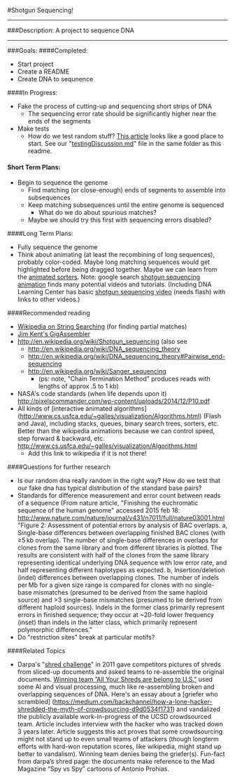 #Shotgun Sequencing!

---
###Description:
A project to sequence DNA

---
###Goals:
####Completed:
* Start project
* Create a README
* Create DNA to sequnence

####In Progress:
* Fake the process of cutting-up and sequencing short strips of DNA
  * The sequencing error rate should be significantly higher near the ends of the segments
* Make tests
  *  How do we test random stuff? [This article](http://c2.com/cgi/wiki?UnitTestingRandomness) looks like a good place to start. See our "[testingDiscussion.md](http://github.com/extra-programming/shotgun/blob/master/testingDiscussion.md)" file in the same folder as this readme.

#### Short Term Plans:
* Begin to sequence the genome
  * Find matching (or close-enough) ends of segments to assemble into subsequences
  * Keep matching subsequences until the entire genome is sequenced
    * What do we do about spurious matches?
  * Maybe we should try this first with sequencing errors disabled?



####Long Term Plans:
* Fully sequence the genome
* Think about animating (at least the recombining of long sequences), probably color-coded. Maybe long matching sequences would get highlighted before being dragged together. Maybe we can learn from the [animated sorters](http://commons.wikimedia.org/wiki/Category:Animations_of_sort_algorithms). Note: google search [shotgun sequencing animation](http://www.google.com/search?client=safari&rls=en&q=shotgun+sequencing+animation&ie=UTF-8&oe=UTF-8) finds many potential videos and tutorials. (Including DNA Learning Center
has basic [shotgun sequencing video](http://www.dnalc.org/view/15537-Shotgun-sequencing-and-dealing-with-repeat-sections-3D-animation-with-basic-narration.html) (needs flash) with links to other videos.)

####Recommended reading
* [Wikipedia on String Searching](http://en.wikipedia.org/wiki/String_searching_algorithm) (for finding partial matches)
* [Jim Kent's GigAssembler](http://www.ncbi.nlm.nih.gov/pmc/articles/PMC311095/)
* http://en.wikipedia.org/wiki/Shotgun_sequencing (also see 
   * http://en.wikipedia.org/wiki/DNA_sequencing_theory
   * http://en.wikipedia.org/wiki/DNA_sequencing_theory#Pairwise_end-sequencing
   * http://en.wikipedia.org/wiki/Sanger_sequencing 
     * (ps: note, "Chain Termination Method" produces reads with lengths of approx .5 to 1 kb)
* NASA's code standards (when life depends upon it) http://pixelscommander.com/wp-content/uploads/2014/12/P10.pdf
* All kinds of [interactive animated algorithms] (http://www.cs.usfca.edu/~galles/visualization/Algorithms.html) (Flash and Java), including stacks, queues, binary search trees, sorters, etc. Better than the wikipedia animations because we can control speed, step forward &amp; backward, etc.  http://www.cs.usfca.edu/~galles/visualization/Algorithms.html
  * Add this link to wikipedia if it is not there!

####Questions for further research
* Is our random dna really random in the right way? How do we test that our fake dna has typical distribution of the standard base pairs?
* Standards for difference measurement and error count between reads of a sequence (From nature article, "Finishing the euchromatic sequence of the human genome"
accessed 2015 feb 18:
http://www.nature.com/nature/journal/v431/n7011/full/nature03001.html
"Figure 2: Assessment of potential errors by analysis of BAC overlaps.
a, Single-base differences between overlapping finished BAC clones (with ≥5 kb overlap). The number of single-base differences in overlaps for clones from the same library and from different libraries is plotted. The results are consistent with half of the clones from the same library representing identical underlying DNA sequence with low error rate, and half representing different haplotypes as expected. b, Insertion/deletion (indel) differences between overlapping clones. The number of indels per Mb for a given size range is compared for clones with no single-base mismatches (presumed to be derived from the same haploid source) and >3 single-base mismatches (presumed to be derived from different haploid sources). Indels in the former class primarily represent errors in finished sequence; they occur at ~20-fold lower frequency (inset) than indels in the latter class, which primarily represent polymorphic differences."
* Do "restriction sites" break at particular motifs?

####Related Topics
* Darpa's "[shred challenge](http://archive.darpa.mil/shredderchallenge/)" in 2011 gave competitors pictures of shreds from sliced-up documents and asked teams to re-assemble the original documents. [Winning team ”All Your Shreds are belong to U.S.”](http://www.newscientist.com/blogs/onepercent/2011/12/darpas-shredder-challenge-has.html) used some AI and visual processing, much like re-assembling broken and overlapping sequences of DNA. Here's an essay about a [griefer who scrambled] (https://medium.com/backchannel/how-a-lone-hacker-shredded-the-myth-of-crowdsourcing-d9d0534f1731) and vandalized the publicly available work-in-progress of the UCSD crowdsourced team. Article includes interview with the hacker who was tracked down 3 years later. Article suggests this act proves that some crowdsourcing might not stand up to even small teams of attackers (though longterm efforts with hard-won reputation scores, like wikipedia, might stand up better to vandalism). Winning team denies being the griefer(s). Fun-fact from darpa’s shred page: the documents make reference to the Mad Magazine “Spy vs Spy” cartoons of Antonio Prohías.
